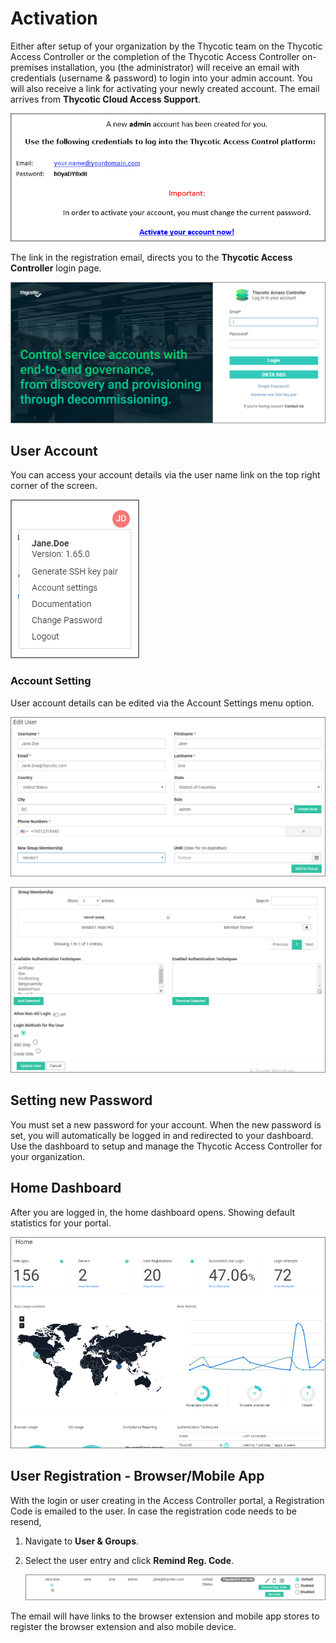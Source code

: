 [title]: # (Activation)
[tags]: # (thycotic access control)
[priority]: # (1)
# Activation

Either after setup of your organization by the Thycotic team on the Thycotic Access Controller or the completion of the Thycotic Access Controller on-premises installation, you (the administrator) will receive an email with credentials (username & password) to login into your admin account. You will also receive a link for activating your newly created account. The email arrives from __Thycotic Cloud Access Support__.

![registration email](images/reg-email.png "Thycotic Access Controller registration email sample text")

The link in the registration email, directs you to the __Thycotic Access Controller__ login page.

![login page](images/login.png "Thycotic Access Controller login page")

## User Account

You can access your account details via the user name link on the top right corner of the screen.

![avatar](images/user.png "User avatar menu")

### Account Setting

User account details can be edited via the Account Settings menu option.

![settings](images/edit-user.png "Edit User Account Settings")

![settings-2](images/edit-user-2.png "Continued: Edit User Account Settings")

## Setting new Password

You must set a new password for your account. When the new password is set, you will automatically be logged in and redirected to your dashboard. Use the dashboard to setup and manage the Thycotic Access Controller for your organization.

## Home Dashboard

After you are logged in, the home dashboard opens. Showing default statistics for your portal.

![home page](images/home.png "Thycotic Access Controller default home dashboard")

## User Registration - Browser/Mobile App

With the login or user creating in the Access Controller portal, a Registration Code is emailed to the user. In case the registration code needs to be resend, 

1. Navigate to __User & Groups__.
1. Select the user entry and click __Remind Reg. Code__.

   ![remind registration code](images/remind-reg-code.png "Trigger email with Registration code")

The email will have links to the browser extension and mobile app stores to register the browser extension and also mobile device.
